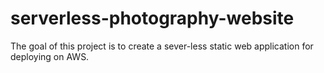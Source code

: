 # serverless-photography-website

The goal of this project is to create a sever-less static web application for deploying on AWS.
